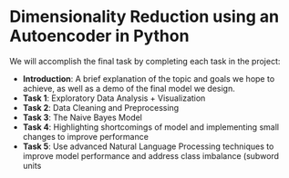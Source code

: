 # Dimensionality Reduction using an Autoencoder in Python

We will accomplish the final task by completing each task in the project:

* <b>Introduction</b>: A brief explanation of the topic and goals we hope to achieve, as well as a demo of the final model we design.
* <b>Task 1</b>: Exploratory Data Analysis + Visualization
* <b>Task 2</b>: Data Cleaning and Preprocessing
* <b>Task 3</b>: The Naive Bayes Model
* <b>Task 4</b>: Highlighting shortcomings of model and implementing small changes to improve performance
* <b>Task 5</b>: Use advanced Natural Language Processing techniques to improve model performance and address class imbalance (subword units
